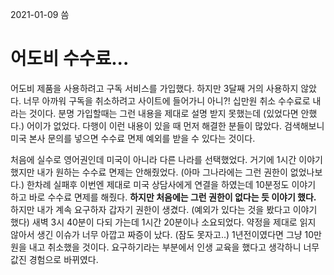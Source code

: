 2021-01-09 씀

# 어도비 수수료...
어도비 제품을 사용하려고 구독 서비스를 가입했다.
하지만 3달째 거의 사용하지 않았다. 너무 아까워 구독을 취소하려고 사이트에 들어가니
아니?! 십만원 취소 수수료로 내라는 것이다. 분명 가입할때는 그런 내용을 제대로 설명 받지 못했는데 (있었다면 안했다.)
어이가 없었다. 다행이 이런 내용이 있을 때 먼저 해결한 분들이 많았다.
검색해보니 미국 본사 문의를 넣으면 수수료 면제 예외를 받을 수 있다는 것이다.

처음에 실수로 영어권인데 미국이 아니라 다른 나라를 선택했었다.
거기에 1시간 이야기 했지만 내가 원하는 수수료 면제는 안해줬었다. (아마 그나라에는 그런 권한이 없었나보다.)
한차례 실패후 이번엔 제대로 미국 상담사에게 연결을 하였는데 10분정도 이야기 하고 바로 수수료 면제를 해줬다.
**하지만 처음에는 그런 권한이 없다는 듯 이야기 했다.**
하지만 내가 계속 요구하자 갑자기 권한이 생겼다. (예외가 있다는 것을 봤다고 이야기 했다)
새벽 3시 40분이 다되 가는데 1시간 20분이나 소요되었다. 
약정을 제대로 읽지 않아서 생긴 이슈가 너무 아깝고 짜증이 났다. (잠도 못자고..) 
1년전이였다면 그냥 10만원을 내고 취소했을 것이다. 
요구하기라는 부분에서 인생 교육을 했다고 생각하니 너무 값진 경험으로 바뀌였다.



